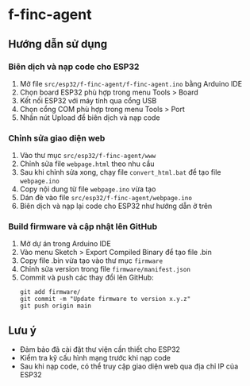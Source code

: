 # f-finc-agent

## Hướng dẫn sử dụng

### Biên dịch và nạp code cho ESP32
1. Mở file `src/esp32/f-finc-agent/f-finc-agent.ino` bằng Arduino IDE
2. Chọn board ESP32 phù hợp trong menu Tools > Board
3. Kết nối ESP32 với máy tính qua cổng USB
4. Chọn cổng COM phù hợp trong menu Tools > Port
5. Nhấn nút Upload để biên dịch và nạp code

### Chỉnh sửa giao diện web
1. Vào thư mục `src/esp32/f-finc-agent/www`
2. Chỉnh sửa file `webpage.html` theo nhu cầu
3. Sau khi chỉnh sửa xong, chạy file `convert_html.bat` để tạo file `webpage.ino`
4. Copy nội dung từ file `webpage.ino` vừa tạo
5. Dán đè vào file `src/esp32/f-finc-agent/webpage.ino`
6. Biên dịch và nạp lại code cho ESP32 như hướng dẫn ở trên

### Build firmware và cập nhật lên GitHub
1. Mở dự án trong Arduino IDE
2. Vào menu Sketch > Export Compiled Binary để tạo file .bin
3. Copy file .bin vừa tạo vào thư mục `firmware`
4. Chỉnh sửa version trong file `firmware/manifest.json`
5. Commit và push các thay đổi lên GitHub:
   ```
   git add firmware/
   git commit -m "Update firmware to version x.y.z"
   git push origin main
   ```

## Lưu ý
- Đảm bảo đã cài đặt thư viện cần thiết cho ESP32
- Kiểm tra kỹ cấu hình mạng trước khi nạp code
- Sau khi nạp code, có thể truy cập giao diện web qua địa chỉ IP của ESP32